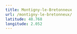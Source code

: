 ```yaml
---
title: Montigny-le-Bretonneux
url: /montigny-le-bretonneux/
latitude: 48.768
longitude: 2.052
---
```

